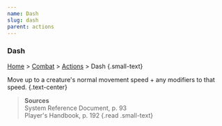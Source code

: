 ```yaml
---
name: Dash
slug: dash
parent: actions
---
```

### Dash
[Home](dm-operations-center) > [Combat](combat) > [Actions](actions) > Dash {.small-text}

Move up to a creature's normal movement speed + any modifiers to that speed. {.text-center}

> **Sources** <br/>
> System Reference Document, p. 93<br/>
> Player's Handbook, p. 192
{.read .small-text}
